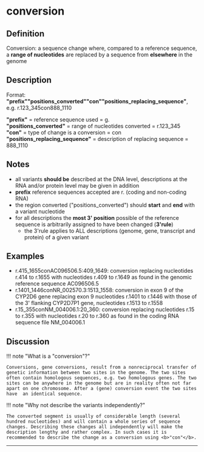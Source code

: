 # conversion

## Definition

Conversion: a sequence change where, compared to a reference sequence, a <b>range of nucleotides</b> are replaced by a sequence from <b>elsewhere</b> in the genome

## Description

Format: **"prefix""positions_converted""con""positions_replacing_sequence"**,  e.g. r.123\_345con888\_1110

**"prefix"**  =  reference sequence used  =  g.<br>
**"positions_converted"**  =  range of nucleotides converted  =  r.123\_345<br>
**"con"**  =  type of change is a conversion =  con<br> 
**"positions_replacing_sequence"**  =  description of replacing sequence  =  888\_1110
 

## Notes

* all variants **should be** described at the DNA level, descriptions at the RNA and/or protein level may be given in addition
* **prefix** reference sequences accepted are r. (coding and non-coding RNA)
* the region converted ("positions\_converted") should **start** and **end** with a variant nucleotide
* for all descriptions the **most 3' position** possible of the reference sequence is arbitrarily assigned to have been changed (**3'rule**)
    * the 3'rule applies to ALL descriptions (genome, gene, transcript and protein) of a given variant
## Examples

* r.415\_1655conAC096506.5:409\_1649: conversion replacing nucleotides r.414 to r.1655 with nucleotides r.409 to r.1649 as found in the genomic reference sequence AC096506.5
* r.1401\_1446conNR\_002570.3:1513\_1558: conversion in exon 9 of the CYP2D6 gene replacing exon 9 nucleotides r.1401 to r.1446 with those of the 3' flanking CYP2D7P1 gene, nucleotides r.1513 to r.1558
* r.15\_355conNM\_004006.1:20\_360: conversion replacing nucleotides r.15 to r.355 with nucleotides r.20 to r.360 as found in the coding RNA sequence file NM\_004006.1
## Discussion

!!! note "What is a "conversion"?"

    Conversions, gene conversions, result from a nonreciprocal transfer of genetic information between two sites in the genome. The two sites often contain homologous sequences, e.g. two homologous genes. The two sites can be anywhere in the genome but are in reality often not far apart on one chromosome. After a (gene) conversion event the two sites have  an identical sequence.

!!! note "Why not describe the variants independently?"

    The converted segment is usually of considerable length (several hundred nucleotides) and will contain a whole series of sequence changes. Describing these changes all independently will make the description lengthy and rather complex. In such cases it is recommended to describe the change as a conversion using <b>"con"</b>.
---